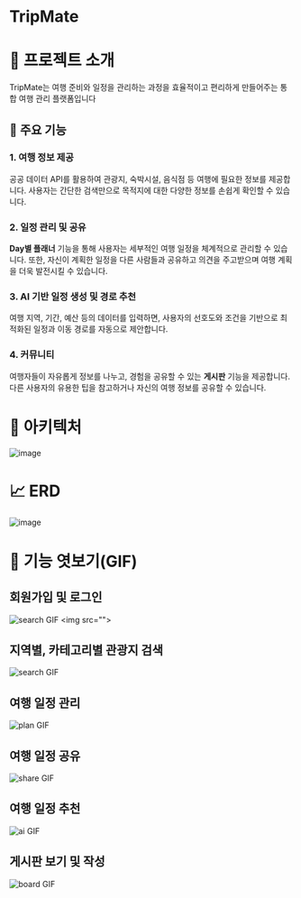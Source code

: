# TripMate

# 📌 프로젝트 소개  
TripMate는 여행 준비와 일정을 관리하는 과정을 효율적이고 편리하게 만들어주는 통합 여행 관리 플랫폼입니다

## 📑 주요 기능

### 1. 여행 정보 제공  
공공 데이터 API를 활용하여 관광지, 숙박시설, 음식점 등 여행에 필요한 정보를 제공합니다. 사용자는 간단한 검색만으로 목적지에 대한 다양한 정보를 손쉽게 확인할 수 있습니다.

### 2. 일정 관리 및 공유  
**Day별 플래너** 기능을 통해 사용자는 세부적인 여행 일정을 체계적으로 관리할 수 있습니다. 또한, 자신이 계획한 일정을 다른 사람들과 공유하고 의견을 주고받으며 여행 계획을 더욱 발전시킬 수 있습니다.

### 3. AI 기반 일정 생성 및 경로 추천  
여행 지역, 기간, 예산 등의 데이터를 입력하면, 사용자의 선호도와 조건을 기반으로 최적화된 일정과 이동 경로를 자동으로 제안합니다.

### 4. 커뮤니티  
여행자들이 자유롭게 정보를 나누고, 경험을 공유할 수 있는 **게시판** 기능을 제공합니다. 다른 사용자의 유용한 팁을 참고하거나 자신의 여행 정보를 공유할 수 있습니다.


# 🧱 아키텍처
![image](https://github.com/user-attachments/assets/94dd582d-8598-42fe-810f-4f74e2da7a23)

# 📈 ERD
![image](https://github.com/user-attachments/assets/74ed63d3-1a93-44ab-8150-6004544703b7)


# 🙈 기능 엿보기(GIF)

## 회원가입 및 로그인
![search GIF]([https://drive.google.com/uc?id=1cnLWFovyyMImq3Frtv8xYkwc3V7x-9II](https://drive.google.com/file/d/1mZH5DojPIqvAFZNOlQKQgqUKi8sPWd1B/view?usp=drive_link))
<img src="">

## 지역별, 카테고리별 관광지 검색
![search GIF](https://drive.google.com/uc?id=1cnLWFovyyMImq3Frtv8xYkwc3V7x-9II)

## 여행 일정 관리
![plan GIF](https://drive.google.com/uc?id=1rdnM3iotw2gc1nOlJWIsWkigC2vUBL9B)

## 여행 일정 공유
![share GIF](https://drive.google.com/uc?id=1i_8w1ePoOMg3WsL05-necXH11fN-r2rQ)

## 여행 일정 추천
![ai GIF](https://drive.google.com/uc?id=1KVAwGxdY77A6WD1smUpAfcKZFaam_TMp)

## 게시판 보기 및 작성
![board GIF](https://drive.google.com/uc?id=1xOepu83geWAxHxL9eKp3hAJoxuj_y2ZN)
